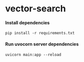 # vector-search

#### Install dependencies
`pip install -r requirements.txt`

#### Run uvocorn server dependencies
`uvicorn main:app --reload`
